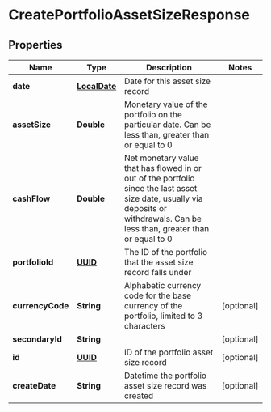 
# CreatePortfolioAssetSizeResponse

## Properties
Name | Type | Description | Notes
------------ | ------------- | ------------- | -------------
**date** | [**LocalDate**](LocalDate.md) | Date for this asset size record | 
**assetSize** | **Double** | Monetary value of the portfolio on the particular date. Can be less than, greater than or equal to 0 | 
**cashFlow** | **Double** | Net monetary value that has flowed in or out of the portfolio since the last asset size date, usually via deposits or withdrawals. Can be less than, greater than or equal to 0 | 
**portfolioId** | [**UUID**](UUID.md) | The ID of the portfolio that the asset size record falls under | 
**currencyCode** | **String** | Alphabetic currency code for the base currency of the portfolio, limited to 3 characters |  [optional]
**secondaryId** | **String** |  |  [optional]
**id** | [**UUID**](UUID.md) | ID of the portfolio asset size record |  [optional]
**createDate** | **String** | Datetime the portfolio asset size record was created |  [optional]



